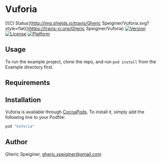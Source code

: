 # Vuforia

[![CI Status](http://img.shields.io/travis/Gheric Speiginer/Vuforia.svg?style=flat)](https://travis-ci.org/Gheric Speiginer/Vuforia)
[![Version](https://img.shields.io/cocoapods/v/Vuforia.svg?style=flat)](http://cocoapods.org/pods/Vuforia)
[![License](https://img.shields.io/cocoapods/l/Vuforia.svg?style=flat)](http://cocoapods.org/pods/Vuforia)
[![Platform](https://img.shields.io/cocoapods/p/Vuforia.svg?style=flat)](http://cocoapods.org/pods/Vuforia)

## Usage

To run the example project, clone the repo, and run `pod install` from the Example directory first.

## Requirements

## Installation

Vuforia is available through [CocoaPods](http://cocoapods.org). To install
it, simply add the following line to your Podfile:

```ruby
pod "Vuforia"
```

## Author

Gheric Speiginer, gheric.speiginer@gmail.com